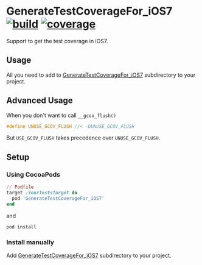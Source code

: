 GenerateTestCoverageFor_iOS7 [![build](https://travis-ci.org/tokorom/GenerateTestCoverageFor_iOS7.png?branch=master)](https://travis-ci.org/tokorom/GenerateTestCoverageFor_iOS7) [![coverage](https://coveralls.io/repos/tokorom/GenerateTestCoverageFor_iOS7/badge.png)](https://coveralls.io/r/tokorom/GenerateTestCoverageFor_iOS7)
============================

Support to get the test coverage in iOS7.

## Usage

All you need to add to [GenerateTestCoverageFor_iOS7](GenerateTestCoverageFor_iOS7) subdirectory to your project.

## Advanced Usage

When you don't want to call `__gcov_flush()`

```objective-c
#define UNUSE_GCOV_FLUSH //< -DUNUSE_GCOV_FLUSH
```

But `USE_GCOV_FLUSH` takes precedence over `UNUSE_GCOV_FLUSH`.

## Setup

### Using CocoaPods

```ruby
// Podfile
target :YourTestsTarget do
  pod 'GenerateTestCoverageFor_iOS7'
end
```

and

```shell
pod install
```

### Install manually

Add [GenerateTestCoverageFor_iOS7](GenerateTestCoverageFor_iOS7) subdirectory to your project.
